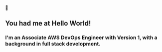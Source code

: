 :wave:

## You had me at Hello World!

### I'm an Associate AWS DevOps Engineer with Version 1, with a background in full stack development.

<!--
## Project/Repo Links

The links below are to help you navigate quickly around my GitHub repos.

### Full Stack

- Events [Repo](https://github.com.dan77uk) | [LiveSite]()
- Blog [Repo](https://github.com.dan77uk) | [LiveSite]()
- WhatKnot [Repo](https://github.com.dan77uk) | [LiveSite]()

### Data Structures & Algorithms

- Leetcode Challenges [Repo](https://github.com.dan77uk)

### Mini React Apps

- Karban [Repo](https://github.com.dan77uk) | [LiveSite]()
- Job Listings [Repo](https://github.com.dan77uk) | [LiveSite]()
- Memory Game [Repo](https://github.com.dan77uk) | [LiveSite]() -->
